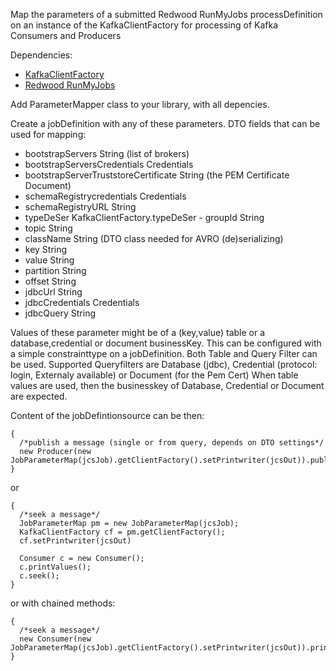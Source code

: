 Map the parameters of a submitted Redwood RunMyJobs processDefinition on an instance of the KafkaClientFactory for processing of Kafka Consumers and Producers

Dependencies:
- [KafkaClientFactory](https://github.com/JohannesKalma/KafkaClientFactory)
- [Redwood RunMyJobs](https://redwood.com)

Add ParameterMapper class to your library, with all depencies.

Create a jobDefinition with any of these parameters. 
DTO fields that can be used for mapping:
- bootstrapServers String (list of brokers)
- bootstrapServersCredentials Credentials
- bootstrapServerTruststoreCertificate String (the PEM Certificate Document)
- schemaRegistrycredentials Credentials
- schemaRegistryURL String
- typeDeSer KafkaClientFactory.typeDeSer - groupId String
- topic String
- className String (DTO class needed for AVRO (de)serializing)
- key String
- value String
- partition String
- offset String
- jdbcUrl String
- jdbcCredentials Credentials
- jdbcQuery String

Values of these parameter might be of a (key,value) table or
a database,credential or document businessKey.
This can be configured with a simple constrainttype on a jobDefinition.
Both Table and Query Filter can be used.
Supported Queryfilters are Database (jdbc), Credential (protocol: login, Externaly available) or Document (for the Pem Cert)
When table values are used, then the businesskey of Database, Credential or Document are expected.

Content of the jobDefintionsource can be then:
```
{
  /*publish a message (single or from query, depends on DTO settings*/
  new Producer(new JobParameterMap(jcsJob).getClientFactory().setPrintwriter(jcsOut)).publish().printMetadata();
}
```
or
```
{
  /*seek a message*/
  JobParameterMap pm = new JobParameterMap(jcsJob);
  KafkaClientFactory cf = pm.getClientFactory();
  cf.setPrintwriter(jcsOut)

  Consumer c = new Consumer();
  c.printValues();
  c.seek();
}
```
or with chained methods:
```
{
  /*seek a message*/
  new Consumer(new JobParameterMap(jcsJob).getClientFactory().setPrintwriter(jcsOut)).printValues().seek();
}
```
